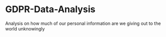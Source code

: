 # GDPR-Data-Analysis
Analysis on how much of our personal information are we giving out to the world unknowingly
